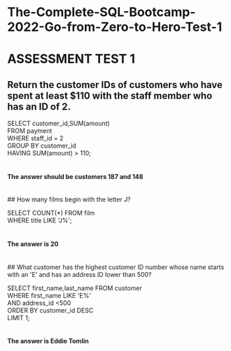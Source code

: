 # The-Complete-SQL-Bootcamp-2022-Go-from-Zero-to-Hero-Test-1
# ASSESSMENT TEST 1

## Return the customer IDs of customers who have spent at least $110 with the staff member who has an ID of 2.

SELECT customer_id,SUM(amount)<br>
FROM payment<br>
WHERE staff_id = 2<br>
GROUP BY customer_id<br>
HAVING SUM(amount) > 110;<br>
<br>
#### The answer should be customers 187 and 148
<br>
## How many films begin with the letter J? 

SELECT COUNT(*) FROM film<br>
WHERE title LIKE 'J%';<br>
<br>
#### The answer is 20
<br>
## What customer has the highest customer ID number whose name starts with an 'E' and has an address ID lower than 500?

SELECT first_name,last_name FROM customer<br>
WHERE first_name LIKE 'E%'<br>
AND address_id <500<br>
ORDER BY customer_id DESC<br>
LIMIT 1;<br>
<br>
#### The answer is Eddie Tomlin

